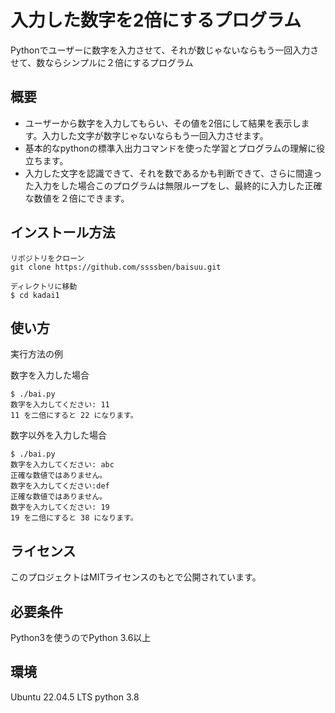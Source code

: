 # 入力した数字を2倍にするプログラム

Pythonでユーザーに数字を入力させて、それが数じゃないならもう一回入力させて、数ならシンプルに２倍にするプログラム

## 概要

- ユーザーから数字を入力してもらい、その値を2倍にして結果を表示します。入力した文字が数字じゃないならもう一回入力させます。
- 基本的なpythonの標準入出力コマンドを使った学習とプログラムの理解に役立ちます。
- 入力した文字を認識できて、それを数であるかも判断できて、さらに間違った入力をした場合このプログラムは無限ループをし、最終的に入力した正確な数値を２倍にできます。

## インストール方法

```
リポジトリをクローン
git clone https://github.com/ssssben/baisuu.git

ディレクトリに移動
$ cd kadai1
```
## 使い方

実行方法の例

数字を入力した場合

```
$ ./bai.py
数字を入力してください: 11
11 を二倍にすると 22 になります。
```
数字以外を入力した場合
```
$ ./bai.py
数字を入力してください: abc
正確な数値ではありません。
数字を入力してください:def
正確な数値ではありません。
数字を入力してください: 19
19 を二倍にすると 38 になります。
```

## ライセンス

このプロジェクトはMITライセンスのもとで公開されています。


## 必要条件
Python3を使うのでPython 3.6以上

## 環境
Ubuntu 22.04.5 LTS
python 3.8

